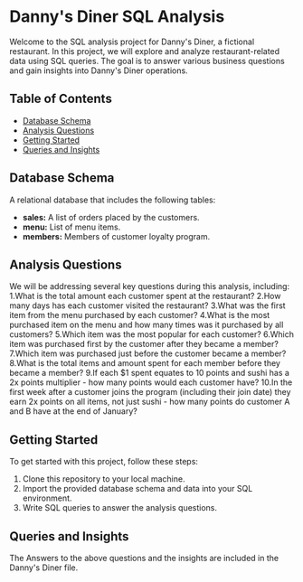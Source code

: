 #  Danny's Diner SQL Analysis
Welcome to the SQL analysis project for Danny's Diner, a fictional restaurant. In this project, we will explore and analyze restaurant-related data using SQL queries. The goal is to answer various business questions and gain insights into Danny's Diner operations.

## Table of Contents
- [Database Schema](#database-schema)
- [Analysis Questions](#analysis-questions)
- [Getting Started](#getting-started)
- [Queries and Insights](#queries-and-insights)

## Database Schema

A relational database that includes the following tables:

- **sales:** A list of orders placed by the customers.
- **menu:** List of menu items.
- **members:** Members of customer loyalty program.

## Analysis Questions

We will be addressing several key questions during this analysis, including:
1.What is the total amount each customer spent at the restaurant?
2.How many days has each customer visited the restaurant?
3.What was the first item from the menu purchased by each customer?
4.What is the most purchased item on the menu and how many times was it purchased by all customers?
5.Which item was the most popular for each customer?
6.Which item was purchased first by the customer after they became a member?
7.Which item was purchased just before the customer became a member?
8.What is the total items and amount spent for each member before they became a member?
9.If each $1 spent equates to 10 points and sushi has a 2x points multiplier - how many points would each customer have?
10.In the first week after a customer joins the program (including their join date) they earn 2x points on all items, not just sushi - how many points do customer A and B have at the end of January?

## Getting Started

To get started with this project, follow these steps:

1. Clone this repository to your local machine.
2. Import the provided database schema and data into your SQL environment.
3. Write SQL queries to answer the analysis questions.

## Queries and Insights
The Answers to the above questions and the insights are included in the Danny's Diner file.













